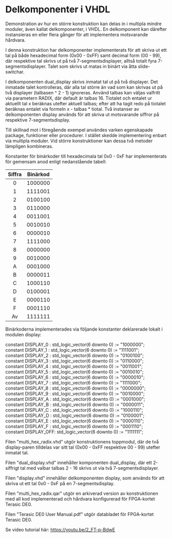 # Delkomponenter i VHDL
Demonstration av hur en större konstruktion kan delas in i multipla mindre moduler, även kallat delkomponenter, i VHDL.
En delkomponent kan därefter instansieras en eller flera gånger för att implementera motsvarande hårdvara. 

I denna konstruktion har delkomponenter implementerats för att skriva ut ett tal på både hexadecimal form (0x00 - 0xFF) samt decimal form (00 - 99), där respektive tal skrivs ut på två 7-segmentsdisplayer, alltså totalt fyra 7-segmentsdisplayer. Talet som skrivs ut matas in binärt via åtta slide-switchar. 

I delkomponenten dual_display skrivs inmatat tal ut på två displayer. Det inmatade talet kontrolleras, där alla tal större än vad som kan skrivas ut på två displayer (talbasen ^ 2 - 1) ignoreras. Använd talbas kan väljas valfritt via parametern RADIX, där default är talbas 16. Tiotalet och entalet ur aktuellt tal x beräknas utefter aktuell talbas; efter att ha tagit redo på tiotalet beräknas entalet via formeln x - talbas * tiotal. Två instanser av delkomponenten display används för att skriva ut motsvarande siffror på respektive 7-segmentsdisplay.

Till skillnad mot i föregående exempel användes varken egenskapade package, funktioner eller procedurer. I stället skedde implementering enbart via multipla moduler.
Vid större konstruktioner kan dessa två metoder lämpligen kombineras.

Konstanter för binärkoder till hexadecimala tal 0x0 - 0xF har implementerats för gemensam anod enligt nedanstående tabell:

|   Siffra   |   Binärkod   |
| :--------: | :----------: | 
|      0     |    1000000   |
|      1     |    1111001   |
|      2     |    0100100   |     
|      3     |    0110000   |    
|      4     |    0011001   |   
|      5     |    0010010   |     
|      6     |    0000010   |      
|      7     |    1111000   |      
|      8     |    0000000   |     
|      9     |    0010000   |     
|      A     |    0001000   |     
|      B     |    0000011   |     
|      C     |    1000110   |     
|      D     |    0100001   |     
|      E     |    0000110   |  
|      F     |    0001110   |        
|      Av    |    1111111   |    

Binärkoderna implementerades via följande konstanter deklarerade lokalt i modulen display:

constant DISPLAY_0  : std_logic_vector(6 downto 0) := "1000000";\
constant DISPLAY_1  : std_logic_vector(6 downto 0) := "1111001";\
constant DISPLAY_2  : std_logic_vector(6 downto 0) := "0100100";\
constant DISPLAY_3  : std_logic_vector(6 downto 0) := "0110000";\
constant DISPLAY_4  : std_logic_vector(6 downto 0) := "0011001";\
constant DISPLAY_5  : std_logic_vector(6 downto 0) := "0010010";\
constant DISPLAY_6  : std_logic_vector(6 downto 0) := "0000010";\
constant DISPLAY_7  : std_logic_vector(6 downto 0) := "1111000";\
constant DISPLAY_8  : std_logic_vector(6 downto 0) := "0000000";\
constant DISPLAY_9  : std_logic_vector(6 downto 0) := "0010000";\
constant DISPLAY_A  : std_logic_vector(6 downto 0) := "0001000";\
constant DISPLAY_B  : std_logic_vector(6 downto 0) := "0000011";\
constant DISPLAY_C  : std_logic_vector(6 downto 0) := "1000110";\
constant DISPLAY_D  : std_logic_vector(6 downto 0) := "0100001";\
constant DISPLAY_E  : std_logic_vector(6 downto 0) := "0000110";\
constant DISPLAY_F  : std_logic_vector(6 downto 0) := "0001110";\
constant DISPLAY_OFF: std_logic_vector(6 downto 0) := "1111111";

Filen "multi_hex_radix.vhd" utgör konstruktionens toppmodul, där de två display-paren tilldelas var sitt tal (0x00 - 0xFF respektive 00 - 99) utefter inmatat tal.

Filen "dual_display.vhd" innehåller komponenten dual_display, där ett 2-siffrigt tal med valbar talbas 2 - 16 skrivs ut via två 7-segmentsdisplayer.

Filen "display.vhd" innehåller delkomponenten display, som används för att skriva ut ett tal 0x0 - 0xF på en 7-segmentsdisplay.

Filen "multi_hex_radix.qar" utgör en arkiverad version av konstruktionen med all kod implementerad och hårdvara konfigurerad för FPGA-kortet Terasic DE0. 

Filen "Terasic DE0 User Manual.pdf" utgör databladet för FPGA-kortet Terasic DE0.

Se video tutorial här:
https://youtu.be/2_FT-p-BdwE
